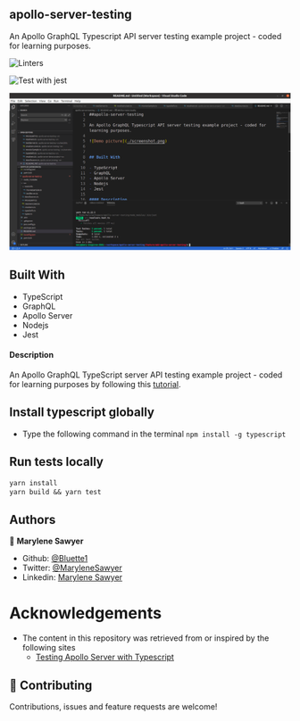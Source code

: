 ## apollo-server-testing

An Apollo GraphQL Typescript API server testing example project - coded for learning purposes.

![Linters](https://github.com/bluette1/apollo-server-testing/workflows/Linters/badge.svg)

![Test with jest](https://github.com/Bluette1/apollo-server-testing/workflows/Test%20with%20jest/badge.svg)

![Demo picture](./screenshot.png)


## Built With

- TypeScript
- GraphQL
- Apollo Server
- Nodejs
- Jest

#### Description

An Apollo GraphQL TypeScript server API testing example project - coded for learning purposes by following this [tutorial](https://learnitmyway.com/apollo-server-testing/).

## Install typescript globally
  - Type the following command in the terminal
  `npm install -g typescript`
  
## Run tests locally

  ```
  yarn install
  yarn build && yarn test
  
  ```

## Authors

👤 **Marylene Sawyer**
- Github: [@Bluette1](https://github.com/Bluette1)
- Twitter: [@MaryleneSawyer](https://twitter.com/MaryleneSawyer)
- Linkedin: [Marylene Sawyer](https://www.linkedin.com/in/marylene-sawyer-b4ba1295/)


# Acknowledgements

- The content in this repository was retrieved from or inspired by the following sites
  - [Testing Apollo Server with Typescript](https://learnitmyway.com/apollo-server-testing/)

## 🤝 Contributing

Contributions, issues and feature requests are welcome!
